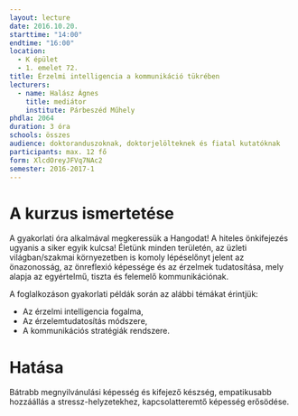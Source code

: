 ```yaml
---
layout: lecture
date: 2016.10.20.
starttime: "14:00"
endtime: "16:00"
location:
  - K épület
  - 1. emelet 72.
title: Érzelmi intelligencia a kommunikáció tükrében
lecturers:
  - name: Halász Ágnes
    title: mediátor
    institute: Párbeszéd Műhely
phdla: 2064
duration: 3 óra
schools: összes
audience: doktoranduszoknak, doktorjelölteknek és fiatal kutatóknak
participants: max. 12 fő
form: XlcdOreyJFVq7NAc2
semester: 2016-2017-1
---
```


# A kurzus ismertetése

A gyakorlati óra alkalmával megkeressük a Hangodat! A hiteles önkifejezés ugyanis a siker egyik kulcsa! Életünk minden területén, az üzleti világban/szakmai környezetben is komoly lépéselőnyt jelent az önazonosság, az önreflexió képessége és az érzelmek tudatosítása, mely alapja az egyértelmű, tiszta és felemelő kommunikációnak.

A foglalkozáson gyakorlati példák során az alábbi témákat érintjük:

* Az érzelmi intelligencia fogalma,
* Az érzelemtudatosítás módszere,
* A kommunikációs stratégiák rendszere.

# Hatása

Bátrabb megnyilvánulási képesség és kifejező készség, empatikusabb hozzáállás a stressz-helyzetekhez, kapcsolatteremtő képesség erősödése.
